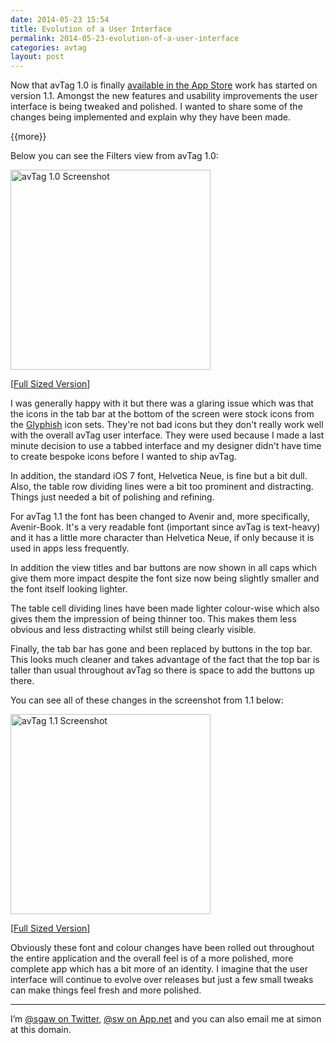 ```yaml
---
date: 2014-05-23 15:54
title: Evolution of a User Interface
permalink: 2014-05-23-evolution-of-a-user-interface
categories: avtag
layout: post
---
```


Now that avTag 1.0 is finally [available in the App Store](https://itunes.apple.com/gb/app/avtag-tag-your-media-files/id490402860?mt=8&uo=4&at=10lGfq) work has started on version 1.1. Amongst the new features and usability improvements the user interface is being tweaked and polished. I wanted to share some of the changes being implemented and explain why they have been made.

{{more}}

Below you can see the Filters view from avTag 1.0:

<img src="http://images.swwritings.com/2014-05-23-evolution-of-a-user-interface-01.png" alt="avTag 1.0 Screenshot" width="320" />

[<a href="http://images.swwritings.com/2014-05-23-evolution-of-a-user-interface-01.png" target="_blank">Full Sized Version</a>]

I was generally happy with it but there was a glaring issue which was that the icons in the tab bar at the bottom of the screen were stock icons from the [Glyphish](http://www.glyphish.com) icon sets. They're not bad icons but they don't really work well with the overall avTag user interface. They were used because I made a last minute decision to use a tabbed interface and my designer didn't have time to create bespoke icons before I wanted to ship avTag.

In addition, the standard iOS 7 font, Helvetica Neue, is fine but a bit dull. Also, the table row dividing lines were a bit too prominent and distracting. Things just needed a bit of polishing and refining.

For avTag 1.1 the font has been changed to Avenir and, more specifically, Avenir-Book. It's a very readable font (important since avTag is text-heavy) and it has a little more character than Helvetica Neue, if only because it is used in apps less frequently.

In addition the view titles and bar buttons are now shown in all caps which give them more impact despite the font size now being slightly smaller and the font itself looking lighter.

The table cell dividing lines have been made lighter colour-wise which also gives them the impression of being thinner too. This makes them less obvious and less distracting whilst still being clearly visible.

Finally, the tab bar has gone and been replaced by buttons in the top bar. This looks much cleaner and takes advantage of the fact that the top bar is taller than usual throughout avTag so there is space to add the buttons up there.

You can see all of these changes in the screenshot from 1.1 below:

<img src="http://images.swwritings.com/2014-05-23-evolution-of-a-user-interface-02.png" alt="avTag 1.1 Screenshot" width="320" />

[<a href="http://images.swwritings.com/2014-05-23-evolution-of-a-user-interface-02.png" target="_blank">Full Sized Version</a>]

Obviously these font and colour changes have been rolled out throughout the entire application and the overall feel is of a more polished, more complete app which has a bit more of an identity. I imagine that the user interface will continue to evolve over releases but just a few small tweaks can make things feel fresh and more polished.

---

I’m [@sgaw on Twitter](http://twitter.com/sgaw), [@sw on App.net](https://alpha.app.net/sw) and you can also email me at simon at this domain.
